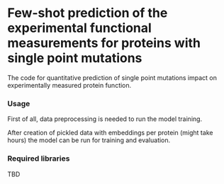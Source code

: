 # Few-shot prediction of the experimental functional measurements for proteins with single point mutations

The code for quantitative prediction of single point mutations impact on experimentally measured protein function.

### Usage

First of all, data preprocessing is needed to run the model training.

After creation of pickled data with embeddings per protein (might take hours) the model can be run for training and evaluation.

### Required libraries

TBD


